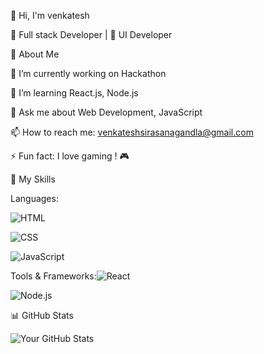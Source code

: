 👋 Hi, I'm venkatesh

🚀 Full stack Developer | 🎨 UI Developer

🌟 About Me

🔭 I’m currently working on Hackathon

🌱 I’m learning React.js, Node.js

💬 Ask me about Web Development, JavaScript

📫 How to reach me: venkateshsirasanagandla@gmail.com

⚡ Fun fact: I love gaming ! 🎮

🚀 My Skills

Languages:

![HTML](https://img.shields.io/badge/HTML-E34F26?style=flat&logo=html5&logoColor=white)

![CSS](https://img.shields.io/badge/CSS-1572B6?style=flat&logo=css3&logoColor=white)

![JavaScript](https://img.shields.io/badge/JavaScript-F7DF1E?style=flat&logo=javascript&logoColor=black)



Tools & Frameworks:![React](https://img.shields.io/badge/React-61DAFB?style=flat&logo=react&logoColor=black)

![Node.js](https://img.shields.io/badge/Node.js-339933?style=flat&logo=node.js&logoColor=white)

📊 GitHub Stats

![Your GitHub Stats](https://github-readme-stats.vercel.app/api?username=venkatesh-dotcom&show_icons=true&theme=radical)
